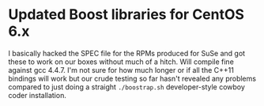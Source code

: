 # Updated Boost libraries for CentOS 6.x

I basically hacked the SPEC file for the RPMs produced for SuSe and got these
to work on our boxes without much of a hitch. Will compile fine against gcc
4.4.7. I'm not sure for how much longer or if all the C++11 bindings will
work but our crude testing so far hasn't revealed any problems compared to just
doing a straight `./boostrap.sh` developer-style cowboy coder installation.
